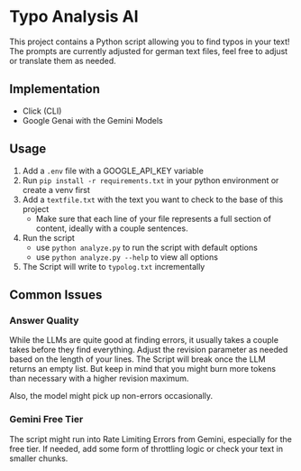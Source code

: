 # Typo Analysis AI

This project contains a Python script allowing you to find typos in your text!
The prompts are currently adjusted for german text files, feel free to adjust or translate
them as needed.

## Implementation

- Click (CLI)
- Google Genai with the Gemini Models

## Usage

1. Add a `.env` file with a GOOGLE_API_KEY variable
2. Run `pip install -r requirements.txt` in your python environment or create a venv first
3. Add a `textfile.txt` with the text you want to check to the base of this project
   - Make sure that each line of your file represents a full section of content, ideally with a couple sentences.
4. Run the script
   - use `python analyze.py` to run the script with default options
   - use `python analyze.py --help` to view all options
5. The Script will write to `typolog.txt` incrementally

## Common Issues

### Answer Quality

While the LLMs are quite good at finding errors, it usually takes a couple takes before they find everything.
Adjust the revision parameter as needed based on the length of your lines. The Script will break once the LLM returns
an empty list. But keep in mind that you might burn more tokens than necessary with a higher revision maximum.

Also, the model might pick up non-errors occasionally.

### Gemini Free Tier

The script might run into Rate Limiting Errors from Gemini, especially for the free tier. If needed, add some form of
throttling logic or check your text in smaller chunks.
